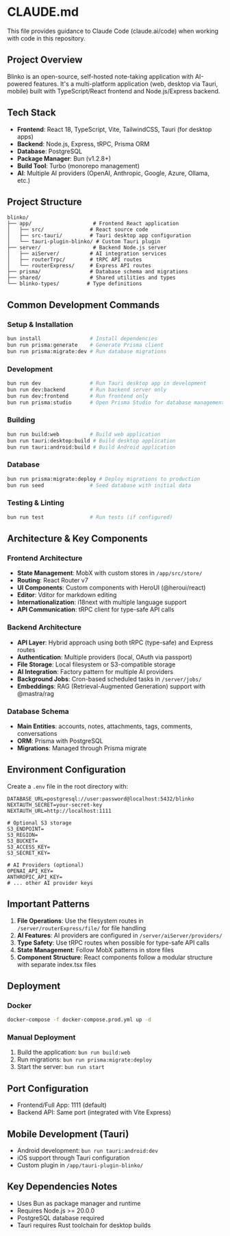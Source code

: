 # CLAUDE.md

This file provides guidance to Claude Code (claude.ai/code) when working with code in this repository.

## Project Overview

Blinko is an open-source, self-hosted note-taking application with AI-powered features. It's a multi-platform application (web, desktop via Tauri, mobile) built with TypeScript/React frontend and Node.js/Express backend.

## Tech Stack

- **Frontend**: React 18, TypeScript, Vite, TailwindCSS, Tauri (for desktop apps)
- **Backend**: Node.js, Express, tRPC, Prisma ORM
- **Database**: PostgreSQL
- **Package Manager**: Bun (v1.2.8+)
- **Build Tool**: Turbo (monorepo management)
- **AI**: Multiple AI providers (OpenAI, Anthropic, Google, Azure, Ollama, etc.)

## Project Structure

```
blinko/
├── app/                    # Frontend React application
│   ├── src/               # React source code
│   ├── src-tauri/         # Tauri desktop app configuration
│   └── tauri-plugin-blinko/ # Custom Tauri plugin
├── server/                 # Backend Node.js server
│   ├── aiServer/          # AI integration services
│   ├── routerTrpc/        # tRPC API routes
│   └── routerExpress/     # Express API routes
├── prisma/                # Database schema and migrations
├── shared/                # Shared utilities and types
└── blinko-types/         # Type definitions
```

## Common Development Commands

### Setup & Installation
```bash
bun install                # Install dependencies
bun run prisma:generate    # Generate Prisma client
bun run prisma:migrate:dev # Run database migrations
```

### Development
```bash
bun run dev                # Run Tauri desktop app in development
bun run dev:backend        # Run backend server only
bun run dev:frontend       # Run frontend only
bun run prisma:studio      # Open Prisma Studio for database management
```

### Building
```bash
bun run build:web          # Build web application
bun run tauri:desktop:build # Build desktop application
bun run tauri:android:build # Build Android application
```

### Database
```bash
bun run prisma:migrate:deploy # Deploy migrations to production
bun run seed               # Seed database with initial data
```

### Testing & Linting
```bash
bun run test               # Run tests (if configured)
```

## Architecture & Key Components

### Frontend Architecture
- **State Management**: MobX with custom stores in `/app/src/store/`
- **Routing**: React Router v7
- **UI Components**: Custom components with HeroUI (@heroui/react)
- **Editor**: Vditor for markdown editing
- **Internationalization**: i18next with multiple language support
- **API Communication**: tRPC client for type-safe API calls

### Backend Architecture
- **API Layer**: Hybrid approach using both tRPC (type-safe) and Express routes
- **Authentication**: Multiple providers (local, OAuth via passport)
- **File Storage**: Local filesystem or S3-compatible storage
- **AI Integration**: Factory pattern for multiple AI providers
- **Background Jobs**: Cron-based scheduled tasks in `/server/jobs/`
- **Embeddings**: RAG (Retrieval-Augmented Generation) support with @mastra/rag

### Database Schema
- **Main Entities**: accounts, notes, attachments, tags, comments, conversations
- **ORM**: Prisma with PostgreSQL
- **Migrations**: Managed through Prisma migrate

## Environment Configuration

Create a `.env` file in the root directory with:
```
DATABASE_URL=postgresql://user:password@localhost:5432/blinko
NEXTAUTH_SECRET=your-secret-key
NEXTAUTH_URL=http://localhost:1111

# Optional S3 storage
S3_ENDPOINT=
S3_REGION=
S3_BUCKET=
S3_ACCESS_KEY=
S3_SECRET_KEY=

# AI Providers (optional)
OPENAI_API_KEY=
ANTHROPIC_API_KEY=
# ... other AI provider keys
```

## Important Patterns

1. **File Operations**: Use the filesystem routes in `/server/routerExpress/file/` for file handling
2. **AI Features**: AI providers are configured in `/server/aiServer/providers/`
3. **Type Safety**: Use tRPC routes when possible for type-safe API calls
4. **State Management**: Follow MobX patterns in store files
5. **Component Structure**: React components follow a modular structure with separate index.tsx files

## Deployment

### Docker
```bash
docker-compose -f docker-compose.prod.yml up -d
```

### Manual Deployment
1. Build the application: `bun run build:web`
2. Run migrations: `bun run prisma:migrate:deploy`
3. Start the server: `bun run start`

## Port Configuration
- Frontend/Full App: 1111 (default)
- Backend API: Same port (integrated with Vite Express)

## Mobile Development (Tauri)
- Android development: `bun run tauri:android:dev`
- iOS support through Tauri configuration
- Custom plugin in `/app/tauri-plugin-blinko/`

## Key Dependencies Notes
- Uses Bun as package manager and runtime
- Requires Node.js >= 20.0.0
- PostgreSQL database required
- Tauri requires Rust toolchain for desktop builds